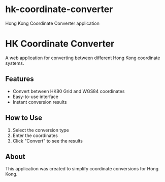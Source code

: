 # hk-coordinate-converter
Hong Kong Coordinate Converter application
# HK Coordinate Converter

A web application for converting between different Hong Kong coordinate systems.

## Features

- Convert between HK80 Grid and WGS84 coordinates
- Easy-to-use interface
- Instant conversion results

## How to Use

1. Select the conversion type
2. Enter the coordinates
3. Click "Convert" to see the results

## About

This application was created to simplify coordinate conversions for Hong Kong.
